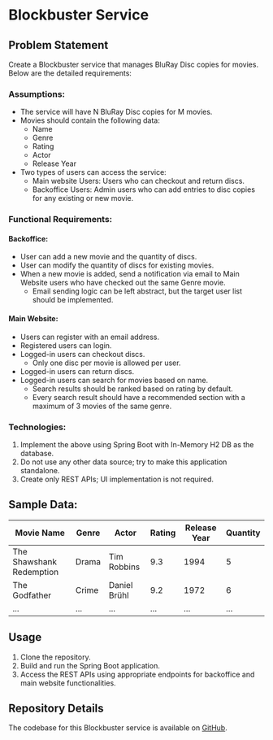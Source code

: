 # Blockbuster Service

## Problem Statement

Create a Blockbuster service that manages BluRay Disc copies for movies. Below are the detailed requirements:

### Assumptions:
- The service will have N BluRay Disc copies for M movies.
- Movies should contain the following data:
  - Name
  - Genre
  - Rating
  - Actor
  - Release Year
- Two types of users can access the service:
  - Main website Users: Users who can checkout and return discs.
  - Backoffice Users: Admin users who can add entries to disc copies for any existing or new movie.

### Functional Requirements:
#### Backoffice:
- User can add a new movie and the quantity of discs.
- User can modify the quantity of discs for existing movies.
- When a new movie is added, send a notification via email to Main Website users who have checked out the same Genre movie.
  - Email sending logic can be left abstract, but the target user list should be implemented.

#### Main Website:
- Users can register with an email address.
- Registered users can login.
- Logged-in users can checkout discs.
  - Only one disc per movie is allowed per user.
- Logged-in users can return discs.
- Logged-in users can search for movies based on name.
  - Search results should be ranked based on rating by default.
  - Every search result should have a recommended section with a maximum of 3 movies of the same genre.

### Technologies:
1. Implement the above using Spring Boot with In-Memory H2 DB as the database.
2. Do not use any other data source; try to make this application standalone.
3. Create only REST APIs; UI implementation is not required.

## Sample Data:

| Movie Name                                   | Genre      | Actor              | Rating | Release Year | Quantity |
|----------------------------------------------|------------|--------------------|--------|--------------|----------|
| The Shawshank Redemption                    | Drama      | Tim Robbins        | 9.3    | 1994         | 5        |
| The Godfather                                | Crime      | Daniel Brühl       | 9.2    | 1972         | 6        |
| ...                                          | ...        | ...                | ...    | ...          | ...      |

## Usage

1. Clone the repository.
2. Build and run the Spring Boot application.
3. Access the REST APIs using appropriate endpoints for backoffice and main website functionalities.

## Repository Details

The codebase for this Blockbuster service is available on [GitHub](https://github.com/cyberProchnost/qualys-blockbuster-service).


